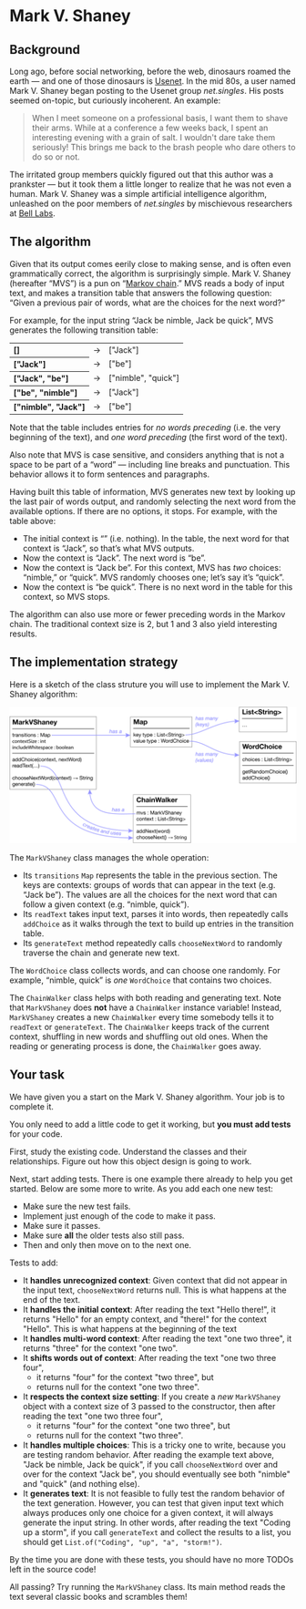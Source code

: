 # Mark V. Shaney

## Background

Long ago, before social networking, before the web, dinosaurs roamed the earth — and one of those dinosaurs is [Usenet](http://en.wikipedia.org/wiki/Usenet). In the mid 80s, a user named Mark V. Shaney began posting to the Usenet group _net.singles_. His posts seemed on-topic, but curiously incoherent. An example:

<blockquote>When I meet someone on a professional basis, I want them to shave their
arms.  While at a conference a few weeks back, I spent an interesting evening
with a grain of salt.  I wouldn't dare take them seriously!  This brings me back
to the brash people who dare others to do so or not.</blockquote>

The irritated group members quickly figured out that this author was a prankster — but it took them a little longer to realize that he was not even a human. Mark V. Shaney was a simple artificial intelligence algorithm, unleashed on the poor members of _net.singles_ by mischievous researchers at [Bell Labs](http://en.wikipedia.org/wiki/Bell_labs). 

## The algorithm

Given that its output comes eerily close to making sense, and is often even grammatically correct, the algorithm is surprisingly simple. Mark V. Shaney (hereafter “MVS”) is a pun on “[Markov chain](https://en.wikipedia.org/wiki/Markov_chain).” MVS reads a body of input text, and makes a transition table that answers the following question: “Given a previous pair of words, what are the choices for the next word?”

For example, for the input string “Jack be nimble, Jack be quick”, MVS generates the following transition table:

<table>
  <tr><th align="left">[]</th> <td>→</td> <td>["Jack"]</td></tr>
  <tr><th align="left">["Jack"]</th> <td>→</td> <td>["be"]</td></tr>
  <tr><th align="left">["Jack", "be"]</th> <td>→</td> <td>["nimble", "quick"]</td></tr>
  <tr><th align="left">["be", "nimble"]<td>→</td> <td>["Jack"]</td></tr>
  <tr><th align="left">["nimble", "Jack"]</th> <td>→</td> <td>["be"]</td></tr>
</table>

Note that the table includes entries for _no words preceding_ (i.e. the very beginning of the text), and _one word preceding_ (the first word of the text).

Also note that MVS is case sensitive, and considers anything that is not a space to be part of a “word” — including line breaks and punctuation. This behavior allows it to form sentences and paragraphs.

Having built this table of information, MVS generates new text by looking up the last pair of words output, and randomly selecting the next word from the available options. If there are no options, it stops. For example, with the table above:

* The initial context is “” (i.e. nothing). In the table, the next word for that context is “Jack”, so that’s what MVS outputs.
* Now the context is “Jack”. The next word is “be”.
* Now the context is “Jack be”. For this context, MVS has _two_ choices: “nimble,” or “quick”. MVS randomly chooses one; let’s say it’s “quick”.
* Now the context is “be quick”. There is no next word in the table for this context, so MVS stops.

The algorithm can also use more or fewer preceding words in the Markov chain. The traditional context size is 2, but 1 and 3 also yield interesting results.


## The implementation strategy

Here is a sketch of the class struture you will use to implement the Mark V. Shaney algorithm:

![Diagram of MarkVShaney, ChainWalker, and WordChoice classes](./doc/images/class-diagram.png)

The `MarkVShaney` class manages the whole operation:

- Its `transitions` `Map` represents the table in the previous section. The keys are contexts: groups of words that can appear in the text (e.g. “Jack be”). The values are all the choices for the next word that can follow a given context (e.g. “nimble, quick”).
- Its `readText` takes input text, parses it into words, then repeatedly calls `addChoice` as it walks through the text to build up entries in the transition table.
- Its `generateText` method repeatedly calls `chooseNextWord` to randomly traverse the chain and generate new text.

The `WordChoice` class collects words, and can choose one randomly. For example, “nimble, quick” is _one_ `WordChoice` that contains two choices.

The `ChainWalker` class helps with both reading and generating text. Note that `MarkVShaney` does **not** have a `ChainWalker` instance variable! Instead, `MarkVShaney` creates a new `ChainWalker` every time somebody tells it to `readText` or `generateText`. The `ChainWalker` keeps track of the current context, shuffling in new words and shuffling out old ones. When the reading or generating process is done, the `ChainWalker` goes away.


## Your task

We have given you a start on the Mark V. Shaney algorithm. Your job is to complete it.

You only need to add a little code to get it working, but **you must add tests** for your code.

First, study the existing code. Understand the classes and their relationships. Figure out how this object design is going to work.

Next, start adding tests. There is one example there already to help you get started. Below are some more to write. As you add each one new test:

- Make sure the new test fails.
- Implement just enough of the code to make it pass.
- Make sure it passes.
- Make sure **all** the older tests also still pass.
- Then and only then move on to the next one.

Tests to add:

- It **handles unrecognized context**: Given context that did not appear in the input text, `chooseNextWord` returns null. This is what happens at the end of the text.
- It **handles the initial context**: After reading the text "Hello there!", it returns "Hello" for an empty context, and "there!" for the context "Hello". This is what happens at the beginning of the text
- It **handles multi-word context**: After reading the text "one two three", it returns "three" for the context "one two".
- It **shifts words out of context**: After reading the text "one two three four",
  - it returns "four" for the context "two three", but
  - returns null for the context "one two three".
- It **respects the context size setting**: If you create a _new_ `MarkVShaney` object with a context size of 3 passed to the constructor, then after reading the text "one two three four",
  - it returns "four" for the context "one two three", but
  - returns null for the context "two three".
- It **handles multiple choices**: This is a tricky one to write, because you are testing random behavior. After reading the example text above, "Jack be nimble, Jack be quick", if you call `chooseNextWord` over and over for the context "Jack be", you should eventually see both "nimble" and "quick" (and nothing else).
- It **generates text**: It is not feasible to fully test the random behavior of the text generation. However, you can test that given input text which always produces only one choice for a given context, it will always generate the input string. In other words, after reading the text "Coding up a storm", if you call `generateText` and collect the results to a list, you should get `List.of("Coding", "up", "a", "storm!")`.

By the time you are done with these tests, you should have no more TODOs left in the source code!

All passing? Try running the `MarkVShaney` class. Its main method reads the text several classic books and scrambles them!
